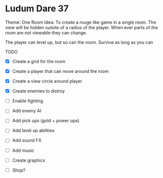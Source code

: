 Ludum Dare 37
=============

Theme: One Room
Idea: To create a rouge like game in a single room. The view will be hidden outsite of a radius of the player. When ever parts of the room are not viewable they can change.

The player can level up, but so can the room. Survive as long as you can

TODO

- [x] Create a grid for the room
- [x] Create a player that can move around the room
- [x] Create a view circle around player
- [x] Create enemies to distroy
- [ ] Enable fighting
- [ ] Add enemy AI
- [ ] Add pick ups (gold + power ups)
- [ ] Add level up abilities
- [ ] Add sound FX
- [ ] Add music
- [ ] Create graphics
- [ ] Shop?

